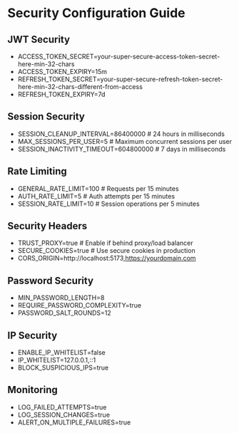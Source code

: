 # Security Configuration Guide

## JWT Security
- ACCESS_TOKEN_SECRET=your-super-secure-access-token-secret-here-min-32-chars
- ACCESS_TOKEN_EXPIRY=15m
- REFRESH_TOKEN_SECRET=your-super-secure-refresh-token-secret-here-min-32-chars-different-from-access
- REFRESH_TOKEN_EXPIRY=7d

## Session Security
- SESSION_CLEANUP_INTERVAL=86400000  # 24 hours in milliseconds
- MAX_SESSIONS_PER_USER=5            # Maximum concurrent sessions per user
- SESSION_INACTIVITY_TIMEOUT=604800000  # 7 days in milliseconds

## Rate Limiting
- GENERAL_RATE_LIMIT=100             # Requests per 15 minutes
- AUTH_RATE_LIMIT=5                  # Auth attempts per 15 minutes
- SESSION_RATE_LIMIT=10              # Session operations per 5 minutes

## Security Headers
- TRUST_PROXY=true                   # Enable if behind proxy/load balancer
- SECURE_COOKIES=true                # Use secure cookies in production
- CORS_ORIGIN=http://localhost:5173,https://yourdomain.com

## Password Security
- MIN_PASSWORD_LENGTH=8
- REQUIRE_PASSWORD_COMPLEXITY=true
- PASSWORD_SALT_ROUNDS=12

## IP Security
- ENABLE_IP_WHITELIST=false
- IP_WHITELIST=127.0.0.1,::1
- BLOCK_SUSPICIOUS_IPS=true

## Monitoring
- LOG_FAILED_ATTEMPTS=true
- LOG_SESSION_CHANGES=true
- ALERT_ON_MULTIPLE_FAILURES=true
